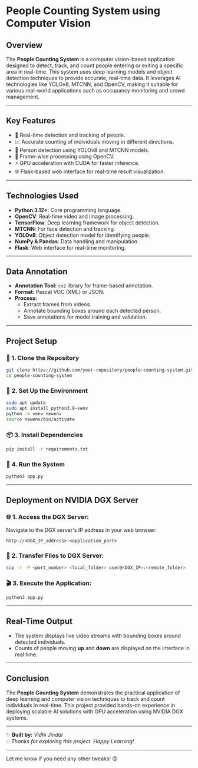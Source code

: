 # **People Counting System using Computer Vision**  

## **Overview**  
The **People Counting System** is a computer vision-based application designed to detect, track, and count people entering or exiting a specific area in real-time. This system uses deep learning models and object detection techniques to provide accurate, real-time data. It leverages AI technologies like YOLOv8, MTCNN, and OpenCV, making it suitable for various real-world applications such as occupancy monitoring and crowd management.  

---

## **Key Features**  
- 🚶 Real-time detection and tracking of people.  
- 📈 Accurate counting of individuals moving in different directions.  
- 🏃 Person detection using YOLOv8 and MTCNN models.  
- 🎥 Frame-wise processing using OpenCV.  
- ⚡ GPU acceleration with CUDA for faster inference.  
- 🌐 Flask-based web interface for real-time result visualization.  

---

## **Technologies Used**  
- **Python 3.12+**: Core programming language.  
- **OpenCV**: Real-time video and image processing.  
- **TensorFlow**: Deep learning framework for object detection.  
- **MTCNN**: For face detection and tracking.  
- **YOLOv8**: Object detection model for identifying people.  
- **NumPy & Pandas**: Data handling and manipulation.  
- **Flask**: Web interface for real-time monitoring.  

---

## **Data Annotation**  
- **Annotation Tool:** `cv2` library for frame-based annotation.  
- **Format:** Pascal VOC (XML) or JSON.  
- **Process:**  
  - Extract frames from videos.  
  - Annotate bounding boxes around each detected person.  
  - Save annotations for model training and validation.  

---

## **Project Setup**  

### 🔄 **1. Clone the Repository**  
```bash
git clone https://github.com/your-repository/people-counting-system.git
cd people-counting-system
```  

### 💾 **2. Set Up the Environment**  
```bash
sudo apt update
sudo apt install python3.8-venv
python -m venv newenv
source newenv/bin/activate
```  

### 📦 **3. Install Dependencies**  
```bash
pip install -r requirements.txt
```  

### 🚀 **4. Run the System**  
```bash
python3 app.py
```  

---

## **Deployment on NVIDIA DGX Server**  

### 🌐 **1. Access the DGX Server:**  
Navigate to the DGX server's IP address in your web browser:  
```plaintext
http://<DGX_IP_address>:<application_port>
```  

### 📂 **2. Transfer Files to DGX Server:**  
```bash
scp -r -P <port_number> <local_folder> user@<DGX_IP>:<remote_folder>
```  

### 🎬 **3. Execute the Application:**  
```bash
python3 app.py
```  

---

## **Real-Time Output**  
- The system displays live video streams with bounding boxes around detected individuals.  
- Counts of people moving **up** and **down** are displayed on the interface in real time.  

---

## **Conclusion**  
The **People Counting System** demonstrates the practical application of deep learning and computer vision techniques to track and count individuals in real-time. This project provided hands-on experience in deploying scalable AI solutions with GPU acceleration using NVIDIA DGX systems.  

---

✨ **Built by:** *Vidhi Jindal*  
💡 *Thanks for exploring this project. Happy Learning!*  

---

Let me know if you need any other tweaks! 😊
